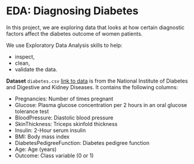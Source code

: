 # EDA: Diagnosing Diabetes

In this project, we are exploring data that looks at how certain diagnostic factors affect the diabetes outcome of women patients.

We use Exploratory Data Analysis skills to help:
- inspect, 
- clean, 
- validate the data.

**Dataset** `diabetes.csv` [link to data](https://www.kaggle.com/uciml/pima-indians-diabetes-database) is from the National Institute of Diabetes and Digestive and Kidney Diseases. It contains the following columns:

- Pregnancies: Number of times pregnant
- Glucose: Plasma glucose concentration per 2 hours in an oral glucose tolerance test
- BloodPressure: Diastolic blood pressure
- SkinThickness: Triceps skinfold thickness
- Insulin: 2-Hour serum insulin
- BMI: Body mass index
- DiabetesPedigreeFunction: Diabetes pedigree function
- Age: Age (years)
- Outcome: Class variable (0 or 1)


